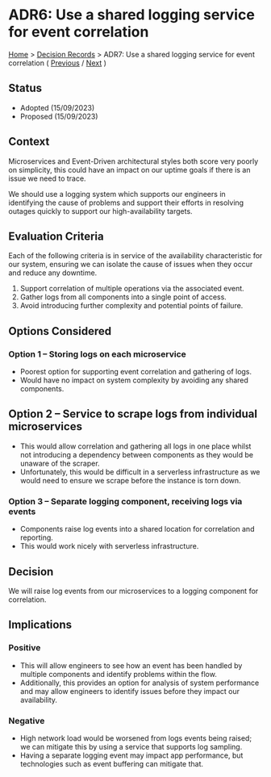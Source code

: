 # ADR6: Use a shared logging service for event correlation

[Home](../README.md) > [Decision Records](../README.md#decision-records) > ADR7: Use a shared logging service for event correlation ( [Previous](./adr5-use-geo-replication.md) / [Next](../5-additional-considerations/1-deployment-and-operation.md) )

## Status

* Adopted (15/09/2023)
* Proposed (15/09/2023)

## Context

Microservices and Event-Driven architectural styles both score very poorly on simplicity, this could have an impact on our uptime goals if there is an issue we need to trace.

We should use a logging system which supports our engineers in identifying the cause of problems and support their efforts in resolving outages quickly to support our high-availability targets.

## Evaluation Criteria

Each of the following criteria is in service of the availability characteristic for our system, ensuring we can isolate the cause of issues when they occur and reduce any downtime.

1. Support correlation of multiple operations via the associated event.
2. Gather logs from all components into a single point of access.
3. Avoid introducing further complexity and potential points of failure.

## Options Considered

### Option 1 – Storing logs on each microservice

* Poorest option for supporting event correlation and gathering of logs.
* Would have no impact on system complexity by avoiding any shared components.

## Option 2 – Service to scrape logs from individual microservices

* This would allow correlation and gathering all logs in one place whilst not introducing a dependency between components as they would be unaware of the scraper.
* Unfortunately, this would be difficult in a serverless infrastructure as we would need to ensure we scrape before the instance is torn down.

### Option 3 – Separate logging component, receiving logs via events

* Components raise log events into a shared location for correlation and reporting.
* This would work nicely with serverless infrastructure.

## Decision

We will raise log events from our microservices to a logging component for correlation.

## Implications

### Positive

* This will allow engineers to see how an event has been handled by multiple components and identify problems within the flow.
* Additionally, this provides an option for analysis of system performance and may allow engineers to identify issues before they impact our availability.

### Negative

* High network load would be worsened from logs events being raised; we can mitigate this by using a service that supports log sampling.
* Having a separate logging event may impact app performance, but technologies such as event buffering can mitigate that.

